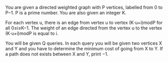 You are given a directed weighted graph with P vertices, labelled from 0 to P−1. P is a prime number. You are also given an integer K.

For each vertex u, there is an edge from vertex u to vertex (K⋅u+i)modP for all 0≤i≤K−1. The weight of an edge directed from the vertex u to the vertex (K⋅u+i)modP is equal to i.

You will be given Q queries. In each query you will be given two vertices X and Y and you have to determine the minimum cost of going from X to Y. If a path does not exists between X and Y, print −1.